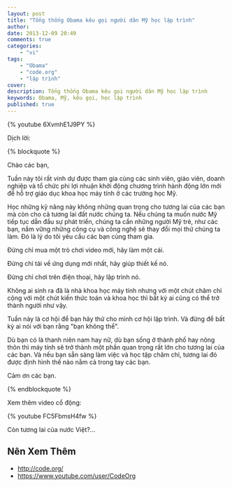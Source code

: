 ```yaml
---
layout: post
title: "Tổng thống Obama kêu gọi người dân Mỹ học lập trình"
author:
date: 2013-12-09 20:49
comments: true
categories:
    - "vi"
tags:
    - "Obama"
    - "code.org"
    - "lập trình"
cover:
description: Tổng thống Obama kêu gọi người dân Mỹ học lập trình
keywords: Obama, Mỹ, kêu gọi, học lập trình
published: true
---
```


{% youtube 6XvmhE1J9PY %}

Dịch lời:

<!-- more -->

{% blockquote %}

Chào các bạn,

Tuần này tôi rất vinh dự được tham gia cùng các sinh viên, giáo viên, doanh nghiệp và tổ chức phi lợi nhuận khởi động chương trình hành động lớn mới để hỗ trợ giáo dục khoa học máy tính ở các trường học Mỹ.

Học những kỹ năng này không những quan trọng cho tương lai của các bạn mà còn cho cả tương lai đất nước chúng ta. Nếu chúng ta muốn nước Mỹ tiếp tục dẫn đầu sự phát triển, chúng ta cần những người Mỹ trẻ, như các bạn, nắm vững những công cụ và công nghệ sẽ thay đổi mọi thứ chúng ta làm. Đó là lý do tôi yêu cầu các bạn cùng tham gia.

Đừng chỉ mua một trò chơi video mới, hãy làm một cái.

Đừng chỉ tải về ứng dụng mới nhất, hãy giúp thiết kế nó.

Đừng chỉ chơi trên điện thoại, hãy lập trình nó.

Không ai sinh ra đã là nhà khoa học máy tính nhưng với một chút chăm chỉ cộng với một chút kiến thức toán và khoa học thì bất kỳ ai cũng có thể trở thành người như vậy.

Tuần này là cơ hội để bạn hãy thử cho mình cơ hội lập trình. Và đừng để bất kỳ ai nói với bạn rằng "bạn không thể".

Dù bạn có là thanh niên nam hay nữ, dù bạn sống ở thành phố hay nông thôn thì máy tính sẽ trở thành một phần quan trọng rất lớn cho tương lai của các bạn. Và nếu bạn sẵn sàng làm việc và học tập chăm chỉ, tương lai đó được định hình thế nào nằm cả trong tay các bạn.

Cảm ơn các bạn.

{% endblockquote %}

Xem thêm video cổ động:

{% youtube FC5FbmsH4fw %}


Còn tương lai của nước Việt?...


Nên Xem Thêm
------------

- http://code.org/
- https://www.youtube.com/user/CodeOrg
